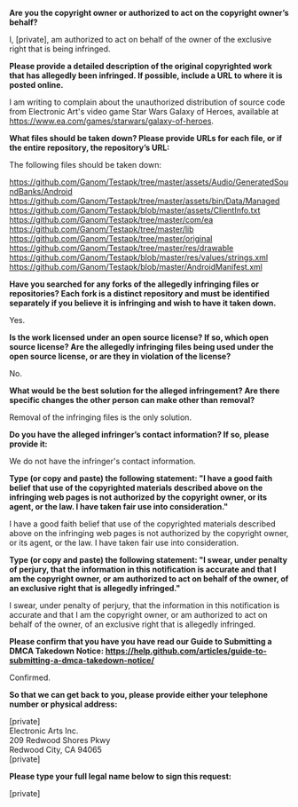 **Are you the copyright owner or authorized to act on the copyright owner’s behalf?**

I, [private], am authorized to act on behalf of the owner of the exclusive right that is being infringed.

**Please provide a detailed description of the original copyrighted work that has allegedly been infringed. If possible, include a URL to where it is posted online.**

I am writing to complain about the unauthorized distribution of source code from Electronic Art's video game Star Wars Galaxy of Heroes, available at https://www.ea.com/games/starwars/galaxy-of-heroes.

**What files should be taken down? Please provide URLs for each file, or if the entire repository, the repository’s URL:**

The following files should be taken down:

https://github.com/Ganom/Testapk/tree/master/assets/Audio/GeneratedSoundBanks/Android  
https://github.com/Ganom/Testapk/tree/master/assets/bin/Data/Managed  
https://github.com/Ganom/Testapk/blob/master/assets/ClientInfo.txt  
https://github.com/Ganom/Testapk/tree/master/com/ea  
https://github.com/Ganom/Testapk/tree/master/lib  
https://github.com/Ganom/Testapk/tree/master/original  
https://github.com/Ganom/Testapk/tree/master/res/drawable  
https://github.com/Ganom/Testapk/blob/master/res/values/strings.xml  
https://github.com/Ganom/Testapk/blob/master/AndroidManifest.xml

**Have you searched for any forks of the allegedly infringing files or repositories? Each fork is a distinct repository and must be identified separately if you believe it is infringing and wish to have it taken down.**

Yes.

**Is the work licensed under an open source license? If so, which open source license? Are the allegedly infringing files being used under the open source license, or are they in violation of the license?**

No.

**What would be the best solution for the alleged infringement? Are there specific changes the other person can make other than removal?**

Removal of the infringing files is the only solution.

**Do you have the alleged infringer’s contact information? If so, please provide it:**

We do not have the infringer's contact information.

**Type (or copy and paste) the following statement: "I have a good faith belief that use of the copyrighted materials described above on the infringing web pages is not authorized by the copyright owner, or its agent, or the law. I have taken fair use into consideration."**

I have a good faith belief that use of the copyrighted materials described above on the infringing web pages is not authorized by the copyright owner, or its agent, or the law. I have taken fair use into consideration.

**Type (or copy and paste) the following statement: "I swear, under penalty of perjury, that the information in this notification is accurate and that I am the copyright owner, or am authorized to act on behalf of the owner, of an exclusive right that is allegedly infringed."**

I swear, under penalty of perjury, that the information in this notification is accurate and that I am the copyright owner, or am authorized to act on behalf of the owner, of an exclusive right that is allegedly infringed.

**Please confirm that you have you have read our Guide to Submitting a DMCA Takedown Notice: https://help.github.com/articles/guide-to-submitting-a-dmca-takedown-notice/**

Confirmed.

**So that we can get back to you, please provide either your telephone number or physical address:**

[private]  
Electronic Arts Inc.  
209 Redwood Shores Pkwy  
Redwood City, CA 94065  
[private]

**Please type your full legal name below to sign this request:**

[private]
